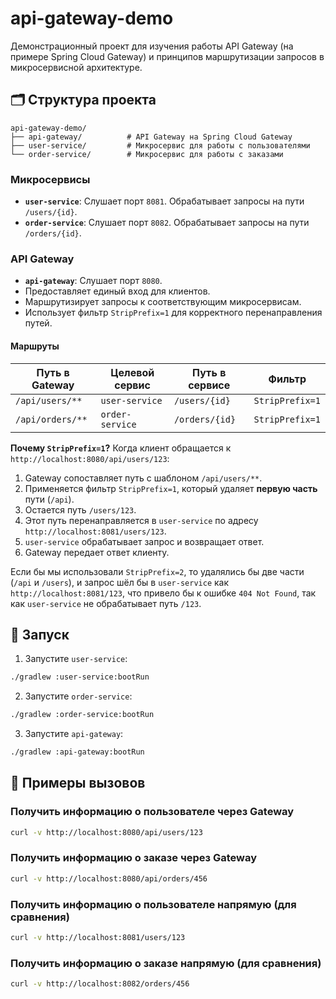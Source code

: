 # api-gateway-demo

Демонстрационный проект для изучения работы API Gateway (на примере Spring Cloud Gateway) и принципов маршрутизации 
запросов в микросервисной архитектуре.

## 🗂️ Структура проекта

```
api-gateway-demo/
├── api-gateway/          # API Gateway на Spring Cloud Gateway
├── user-service/         # Микросервис для работы с пользователями
└── order-service/        # Микросервис для работы с заказами
```

### Микросервисы

- **`user-service`**: Слушает порт `8081`. Обрабатывает запросы на пути `/users/{id}`.
- **`order-service`**: Слушает порт `8082`. Обрабатывает запросы на пути `/orders/{id}`.

### API Gateway

- **`api-gateway`**: Слушает порт `8080`.
- Предоставляет единый вход для клиентов.
- Маршрутизирует запросы к соответствующим микросервисам.
- Использует фильтр `StripPrefix=1` для корректного перенаправления путей.

#### Маршруты

| Путь в Gateway         | Целевой сервис | Путь в сервисе    | Фильтр         |
| ---------------------- | -------------- | ----------------- | -------------- |
| `/api/users/**`        | `user-service` | `/users/{id}`     | `StripPrefix=1`|
| `/api/orders/**`       | `order-service`| `/orders/{id}`    | `StripPrefix=1`|

**Почему `StripPrefix=1`?**
Когда клиент обращается к `http://localhost:8080/api/users/123`:
1. Gateway сопоставляет путь с шаблоном `/api/users/**`.
2. Применяется фильтр `StripPrefix=1`, который удаляет **первую часть** пути (`/api`).
3. Остается путь `/users/123`.
4. Этот путь перенаправляется в `user-service` по адресу `http://localhost:8081/users/123`.
5. `user-service` обрабатывает запрос и возвращает ответ.
6. Gateway передает ответ клиенту.

Если бы мы использовали `StripPrefix=2`, то удалялись бы две части (`/api` и `/users`), и запрос шёл бы в `user-service` как `http://localhost:8081/123`, что привело бы к ошибке `404 Not Found`, так как `user-service` не обрабатывает путь `/123`.

## 🚀 Запуск

1. Запустите `user-service`:
```bash
./gradlew :user-service:bootRun
```
2. Запустите `order-service`:
```bash
./gradlew :order-service:bootRun
```
3. Запустите `api-gateway`:
```bash
./gradlew :api-gateway:bootRun
```

## 🧪 Примеры вызовов

### Получить информацию о пользователе через Gateway
```bash
curl -v http://localhost:8080/api/users/123
```

### Получить информацию о заказе через Gateway
```bash
curl -v http://localhost:8080/api/orders/456
```

### Получить информацию о пользователе напрямую (для сравнения)
```bash
curl -v http://localhost:8081/users/123
```

### Получить информацию о заказе напрямую (для сравнения)
```bash
curl -v http://localhost:8082/orders/456
```
